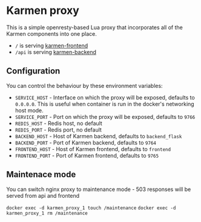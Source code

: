 # Karmen proxy

This is a simple openresty-based Lua proxy that incorporates all of the Karmen components
into one place.

- `/` is serving [karmen-frontend](../karmen_frontend)
- `/api` is serving [karmen-backend](../karmen_backend)

## Configuration

You can control the behaviour by these environment variables:

- `SERVICE_HOST` - Interface on which the proxy will be exposed, defaults to `0.0.0.0`. This is useful when container is
run in the docker's networking host mode.
- `SERVICE_PORT` - Port on which the proxy will be exposed, defaults to `9766`
- `REDIS_HOST` - Redis host, no default
- `REDIS_PORT` - Redis port, no default
- `BACKEND_HOST` - Host of Karmen backend, defaults to `backend_flask`
- `BACKEND_PORT` - Port of Karmen backend, defaults to `9764`
- `FRONTEND_HOST` - Host of Karmen frontend, defaults to `frontend`
- `FRONTEND_PORT` - Port of Karmen frontend, defaults to `9765`

## Maintenace mode

You can switch nginx proxy to maintenance mode - 503 responses will be served from api and frontend

`docker exec -d karmen_proxy_1 touch /maintenance`
`docker exec -d karmen_proxy_1 rm /maintenance`
